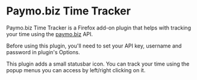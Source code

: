 # Paymo.biz Time Tracker

Paymo.biz Time Tracker is a Firefox add-on plugin that helps with tracking your time using the [paymo.biz](http://www.paymo.biz/) API.

Before using this plugin, you'll need to set your API key, username and password in plugin's Options.

This plugin adds a small statusbar icon. You can track your time using the popup menus you can access by left/right clicking on it.

